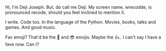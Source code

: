 Hi, I'm Deji Joseph. But, do call me Deji.
My screen name, wrecodde, is pronounced recode, should you feel inclined to mention it.

I write. Code too. In the language of the Python.
Movies, books, talks and games. And good music.

Fav emoji? That'd be the :slightly_smiling_face: and :sunglasses: emojis. Maybe the :+1:.. I can't say I have a fave now. Can I?
